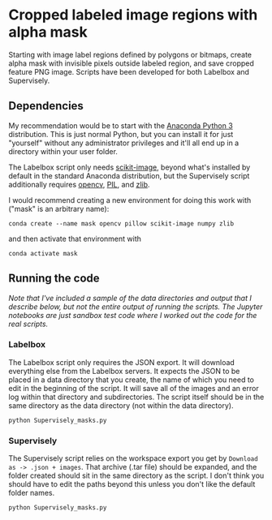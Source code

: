 # Cropped labeled image regions with alpha mask

Starting with image label regions defined by polygons or bitmaps, create alpha mask
with invisible pixels outside labeled region, and save cropped feature PNG image.
Scripts have been developed for both Labelbox and Supervisely.

## Dependencies

My recommendation would be to start with the
[Anaconda Python 3](https://www.anaconda.com/distribution/#download-section)
distribution. This is just normal Python, but you can install it for just "yourself"
without any administrator privileges and it'll all end up in a directory within your
user folder.

The Labelbox script only needs 
[scikit-image](https://scikit-image.org/), 
beyond what's installed by default in the standard Anaconda distribution, 
but the Supervisely script additionally requires 
[opencv](https://anaconda.org/anaconda/opencv), 
[PIL](https://anaconda.org/anaconda/pillow), and
[zlib](https://anaconda.org/anaconda/zlib).

I would recommend creating a new environment for doing this work with 
("mask" is an arbitrary name):

```
conda create --name mask opencv pillow scikit-image numpy zlib
```

and then activate that environment with

```
conda activate mask
```

## Running the code

*Note that I've included a sample of the data directories and output that I describe
below, but not the entire output of running the scripts. The Jupyter notebooks
are just sandbox test code where I worked out the code for the real scripts.*

### Labelbox

The Labelbox script only requires the JSON export. It will download everything else
from the Labelbox servers. It expects the JSON to be placed in a data directory that
you create, the name of which you need to edit in the beginning of the script. 
It will save all of the images and an error log within that directory and subdirectories.
The script itself should be in the same directory as the data directory (not within
the data directory).

```
python Supervisely_masks.py
```

### Supervisely

The Supervisely script relies on the workspace export you get by 
`Download as -> .json + images`. That archive (.tar file) should be expanded, and
the folder created should sit in the same directory as the script. I don't think you
should have to edit the paths beyond this unless you don't like the default folder names.

```
python Supervisely_masks.py
```